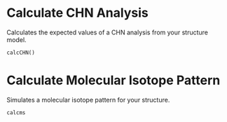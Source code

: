 # Calculate CHN Analysis 
Calculates the expected values of a CHN analysis from your structure model.

`calcCHN()` 

# Calculate Molecular Isotope Pattern 
Simulates a molecular isotope pattern for your structure. 

`calcms` 
